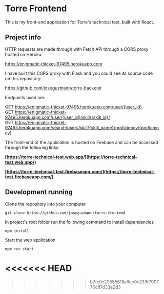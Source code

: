 # Torre Frontend

This is my front-end application for Torre's technical test, built with React.

## Project info

HTTP requests are made through with Fetch API through a CORS proxy hosted on Heroku: 

https://enigmatic-thicket-97495.herokuapp.com

I have built this CORS proxy with Flask and you could see its source code on this repository:

https://github.com/joseguzmann/torre-backend

Endpoints used are:

GET https://enigmatic-thicket-97495.herokuapp.com/user/{user_id} <br />
GET https://enigmatic-thicket-97495.herokuapp.com/user/{user_id}/skill/{skill_id}/ <br />
GET https://enigmatic-thicket-97495.herokuapp.com/search/users/skill/{skill_name}/proficiency/{proficiency} <br />

The front-end of the application is hosted on Firebase and can be accessed through the following links:

**[https://torre-technical-test.web.app/](https://torre-technical-test.web.app/)**

**[https://torre-technical-test.firebaseapp.com/](https://torre-technical-test.firebaseapp.com/)**

## Development running

Clone the repository into your computer

```
git clone https://github.com/joseguzmann/torre-frontend
```

In project's root folder run the following command to install dependencies

```
npm install
```

Start the web application

```
npm run start
```

# <<<<<<< HEAD

> > > > > > > b7fe0c20555618a6ce0c239f790776c87d33e2d3
